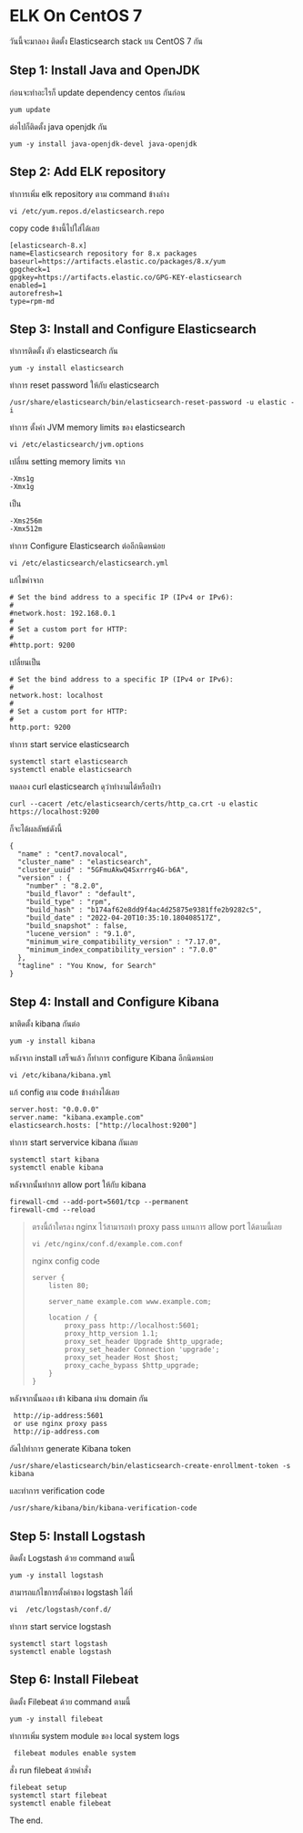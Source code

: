# ELK On CentOS 7

วันนี้จะมาลอง ติดตั้ง Elasticsearch stack บน CentOS 7 กัน

## Step 1: Install Java  and OpenJDK

ก่อนจะทำอะไรก็ update dependency centos กันก่อน

```
yum update
```

ต่อไปก็ติดตั้ง java openjdk กัน

```
yum -y install java-openjdk-devel java-openjdk
```

## Step 2: Add ELK repository

ทำการเพิ่ม elk repository ตาม command ข้างล่าง

```
vi /etc/yum.repos.d/elasticsearch.repo
```

copy code ข้างนี้ไปใส่ได้เลย

```
[elasticsearch-8.x]
name=Elasticsearch repository for 8.x packages
baseurl=https://artifacts.elastic.co/packages/8.x/yum
gpgcheck=1
gpgkey=https://artifacts.elastic.co/GPG-KEY-elasticsearch
enabled=1
autorefresh=1
type=rpm-md
```

## Step 3: Install and Configure Elasticsearch

ทำการติดตั้ง ตัว elasticsearch กัน

```
yum -y install elasticsearch
```

ทำการ reset password ให้กับ  elasticsearch

```
/usr/share/elasticsearch/bin/elasticsearch-reset-password -u elastic -i
```

ทำการ ตั้งค่า JVM  memory limits ของ elasticsearch

```
vi /etc/elasticsearch/jvm.options
```

เปลี่ยน setting memory limits จาก

```
-Xms1g
-Xmx1g
```

เป็น

```
-Xms256m
-Xmx512m
```

ทำการ Configure Elasticsearch ต่ออีกนิดหน่อย

```
vi /etc/elasticsearch/elasticsearch.yml
```

แก้ไขค่าจาก

```
# Set the bind address to a specific IP (IPv4 or IPv6):
#
#network.host: 192.168.0.1
#
# Set a custom port for HTTP:
#
#http.port: 9200
```

เปลี่ยนเป็น

```
# Set the bind address to a specific IP (IPv4 or IPv6):
#
network.host: localhost
#
# Set a custom port for HTTP:
#
http.port: 9200
```

ทำการ start service elasticsearch&#x20;

```
systemctl start elasticsearch
systemctl enable elasticsearch
```

ทดลอง curl elasticsearch ดุว่าทำงามได้หรือป่าว

```
curl --cacert /etc/elasticsearch/certs/http_ca.crt -u elastic https://localhost:9200
```

ก็จะได้ผลลัพธ์ดังนี้

```
{
  "name" : "cent7.novalocal",
  "cluster_name" : "elasticsearch",
  "cluster_uuid" : "5GFmuAkwQ4Sxrrrg4G-b6A",
  "version" : {
    "number" : "8.2.0",
    "build_flavor" : "default",
    "build_type" : "rpm",
    "build_hash" : "b174af62e8dd9f4ac4d25875e9381ffe2b9282c5",
    "build_date" : "2022-04-20T10:35:10.180408517Z",
    "build_snapshot" : false,
    "lucene_version" : "9.1.0",
    "minimum_wire_compatibility_version" : "7.17.0",
    "minimum_index_compatibility_version" : "7.0.0"
  },
  "tagline" : "You Know, for Search"
}
```

## Step 4: Install and Configure Kibana <a href="#mce_33" id="mce_33"></a>

มาติดตั้ง kibana กันต่อ

```
yum -y install kibana
```

หลังจาก install เสร็จแล้ว  ก็ทำการ configure Kibana อีกนิดหน่อย

```
vi /etc/kibana/kibana.yml
```

แก้ config ตาม code ข้างล่างได้เลย

```
server.host: "0.0.0.0"
server.name: "kibana.example.com"
elasticsearch.hosts: ["http://localhost:9200"]
```

ทำการ start servervice kibana กันเลย

```
systemctl start kibana
systemctl enable kibana
```

หลังจากนั้นทำการ allow port ให้กับ kibana&#x20;

```
firewall-cmd --add-port=5601/tcp --permanent
firewall-cmd --reload
```

> ตรงนี้ถ้าใครลง nginx ไว้สามารถทำ  proxy pass แทนการ allow port ได้ตามนี้เลย &#x20;
>
> ```
> vi /etc/nginx/conf.d/example.com.conf
> ```
>
> nginx config code
>
> ```
> server {
>     listen 80;
>
>     server_name example.com www.example.com;
>
>     location / {
>         proxy_pass http://localhost:5601;
>         proxy_http_version 1.1;
>         proxy_set_header Upgrade $http_upgrade;
>         proxy_set_header Connection 'upgrade';
>         proxy_set_header Host $host;
>         proxy_cache_bypass $http_upgrade;
>     }
> }
> ```
>
>

หลังจากนั้นลอง เข้า kibana ผ่าน domain กัน

```
 http://ip-address:5601
 or use nginx proxy pass
 http://ip-address.com
```

ถัดไปทำการ generate Kibana token

```
/usr/share/elasticsearch/bin/elasticsearch-create-enrollment-token -s kibana
```

และทำการ verification code

```
/usr/share/kibana/bin/kibana-verification-code
```

## Step 5: Install Logstash <a href="#mce_34" id="mce_34"></a>

ติดตั้ง Logstash ด้วย command ตามนี้

```
yum -y install logstash
```

สามารถแก้ไขการตั้งค่าของ logstash ได้ที่

```
vi  /etc/logstash/conf.d/
```

ทำการ start service logstash

```
systemctl start logstash
systemctl enable logstash
```

## Step 6: Install Filebeat <a href="#ftoc-heading-17" id="ftoc-heading-17"></a>

ติดตั้ง Filebeat ด้วย command ตามนี้

```
yum -y install filebeat
```

ทำการเพิ่ม   system module ของ local system logs

```
 filebeat modules enable system
```

สั่ง run filebeat ด้วยคำสั่ง

```
filebeat setup
systemctl start filebeat
systemctl enable filebeat
```

The end.
